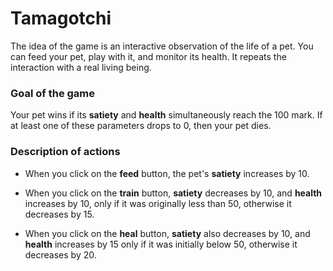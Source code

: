 # Tamagotchi

The idea of the game is an interactive observation of the life of 
a pet. You can feed your pet, play with it, and monitor its health. 
It repeats the interaction with a real living being.

### Goal of the game
Your pet wins if its __satiety__ and __health__ 
simultaneously reach the 100 mark. If at least one of 
these parameters drops to 0, then your pet dies.

### Description of actions

- When you click on the __feed__ button, the pet's __satiety__ 
  increases by 10. 


- When you click on the __train__ button, __satiety__ decreases by 10, 
  and __health__ increases by 10, only if it was originally 
  less than 50, otherwise it decreases by 15.


- When you click on the __heal__ button, __satiety__ also decreases 
  by 10, and __health__ increases by 15 only if it was initially 
  below 50, otherwise it decreases by 20.

